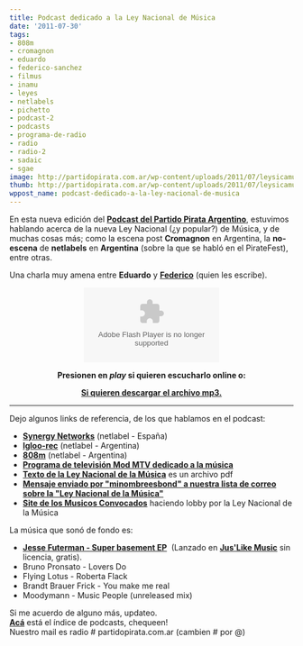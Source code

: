 ```yaml
---
title: Podcast dedicado a la Ley Nacional de Música
date: '2011-07-30'
tags:
- 808m
- cromagnon
- eduardo
- federico-sanchez
- filmus
- inamu
- leyes
- netlabels
- pichetto
- podcast-2
- podcasts
- programa-de-radio
- radio
- radio-2
- sadaic
- sgae
image: http://partidopirata.com.ar/wp-content/uploads/2011/07/leysicamu.png
thumb: http://partidopirata.com.ar/wp-content/uploads/2011/07/leysicamu-150x150.png
wppost_name: podcast-dedicado-a-la-ley-nacional-de-musica
---
```


En esta nueva edición del <strong><a title="Índice de Podcasts del Partido Pirata Argentino" href="http://partidopirata.com.ar/857/indice-con-los-podcast-del-partido-pirata-argentino" target="_blank">Podcast del Partido Pirata Argentino</a></strong>, estuvimos hablando acerca de la nueva Ley Nacional (¿y popular?) de Música, y de muchas cosas más; como la escena post <strong>Cromagnon</strong> en Argentina, la <strong>no-escena</strong> de <strong>netlabels</strong> en <strong>Argentina</strong> (sobre la que se habló en el PirateFest), entre otras.

Una charla muy amena entre <strong>Eduardo</strong> y <strong><a title="Federico Sánchez @ flavors.me" href="http://flavors.me/fsanchezm" target="_blank">Federico</a></strong> (quien les escribe).

<center>
<object id="player751221" width="240" height="133" classid="clsid:d27cdb6e-ae6d-11cf-96b8-444553540000" codebase="http://download.macromedia.com/pub/shockwave/cabs/flash/swflash.cab#version=6,0,40,0"><param name="AllowScriptAccess" value="always" /><param name="allowFullScreen" value="true" /><param name="wmode" value="transparent" /><param name="src" value="http://www.ivoox.com/playerivoox_ee_751221_1.html" /><param name="allowfullscreen" value="true" /><param name="allowscriptaccess" value="always" /><embed id="player751221" width="240" height="133" type="application/x-shockwave-flash" src="http://www.ivoox.com/playerivoox_ee_751221_1.html" AllowScriptAccess="always" allowFullScreen="true" wmode="transparent" allowfullscreen="true" allowscriptaccess="always" /></object></center>
<p style="text-align: center;"><strong>Presionen en <em>play</em> si quieren escucharlo online o:</strong></p>
<p style="text-align: center;"><strong><a href="http://www.ivoox.com/podcast-del-partido-pirata-argentino-ley-nacional-la_md_751221_1.mp3" target="_blank">Si quieren descargar el archivo mp3.</a></strong></p>


<hr />

Dejo algunos links de referencia, de los que hablamos en el podcast:
<ul>
	<li><strong><a title="SynergyNetworks - netlabel" href="http://www.sinergy-networks.com/index.php?option=com_content&amp;task=view&amp;id=283&amp;Itemid=236" target="_blank">Synergy Networks</a></strong> (netlabel - España)</li>
	<li><strong><a title="Igloo rec." href="http://igloo-rec.com.ar" target="_blank">Igloo-rec</a></strong> (netlabel - Argentina)</li>
	<li><strong><a title="808m - netlabel" href="http://www.808m.cc/site" target="_blank">808m</a></strong> (netlabel - Argentina)</li>
	<li><strong><a href="http://partidopirata.com.ar/1167/mod-mtv-septimo-programa-musica" target="_blank">Programa de televisión Mod MTV dedicado a la música</a></strong></li>
	<li><strong><a href="http://www.musicosconvocados.com/ley%20de%20la%20musica.pdf" target="_blank">Texto de la Ley Nacional de la Música</a></strong> es un archivo pdf</li>
	<li><strong><a href="http://lists.partidopirata.com.ar/pipermail/general-partidopirata.com.ar/2011-July/009204.html" target="_blank">Mensaje enviado por "</a></strong><strong><a href="http://lists.partidopirata.com.ar/pipermail/general-partidopirata.com.ar/2011-July/009204.html" target="_blank">minombreesbond" a nuestra lista de correo sobre la "Ley Nacional de la Música"</a></strong></li>
	<li><strong><a href="http://www.musicosconvocados.com/marco.html" target="_blank">Site de los Musicos Convocados</a></strong> haciendo lobby por la Ley Nacional de la Música</li>
</ul>
<div>La música que sonó de fondo es:</div>
<div>
<ul>
	<li><strong><a title="Jesse Futerman - Super Basement EP" href="http://www.juslikemusicrecords.com/jesse-futerman-super-basement-ep/" target="_blank">Jesse Futerman - Super basement EP</a></strong>  (Lanzado en <strong><a title="Jus'Like Music Records" href="http://www.juslikemusicrecords.com/" target="_blank">Jus'Like Music</a></strong> sin licencia, gratis).</li>
	<li>Bruno Pronsato - Lovers Do</li>
	<li>Flying Lotus - Roberta Flack</li>
	<li>Brandt Brauer Frick - You make me real</li>
	<li>Moodymann - Music People (unreleased mix)</li>
</ul>
</div>
<div>Si me acuerdo de alguno más, updateo.</div>
<div><strong><a title="Índice de podcasts del Partido Pirata Argentino" href="http://partidopirata.com.ar/857/indice-con-los-podcast-del-partido-pirata-argentino" target="_blank">Acá</a></strong> está el índice de podcasts, chequeen!</div>
<div>Nuestro mail es radio # partidopirata.com.ar (cambien # por @)</div>

